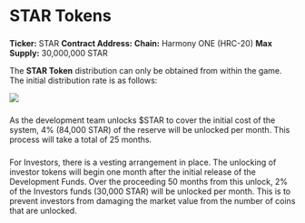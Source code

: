 # STAR Tokens

### &#x20;<a href="#usdstar-tokenomics" id="usdstar-tokenomics"></a>

**Ticker:** STAR **Contract Address:** **Chain:** Harmony ONE (HRC-20) **Max Supply:** 30,000,000 STAR

The **STAR Token** distribution can only be obtained from within the game. The initial distribution rate is as follows:

![](https://2096252471-files.gitbook.io/\~/files/v0/b/gitbook-x-prod.appspot.com/o/spaces%2FNjaJhf8Ri5iCbPmtivXB%2Fuploads%2F2jTZROMQklFbCFvKzVNQ%2Fstar%20token%20tokenomics.jpg?alt=media\&token=909f9fec-f764-43e7-9b6a-041b7e1d5fb5)

### &#x20;<a href="#locked-development-funds-distribution" id="locked-development-funds-distribution"></a>

As the development team unlocks $STAR to cover the initial cost of the system, 4% (84,000 STAR) of the reserve will be unlocked per month. This process will take a total of 25 months.

### &#x20;<a href="#locked-investors-distribution" id="locked-investors-distribution"></a>

For Investors, there is a vesting arrangement in place. The unlocking of investor tokens will begin one month after the initial release of the Development Funds. Over the proceeding 50 months from this unlock, 2% of the Investors funds (30,000 STAR) will be unlocked per month. This is to prevent investors from damaging the market value from the number of coins that are unlocked.
